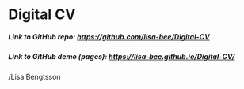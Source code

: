 # Digital CV


##### Link to GitHub repo: https://github.com/lisa-bee/Digital-CV

##### Link to GitHub demo (pages): https://lisa-bee.github.io/Digital-CV/


/Lisa Bengtsson
